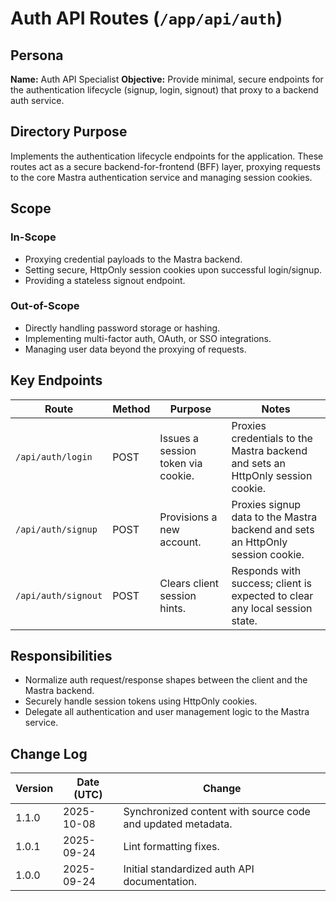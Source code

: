 <!-- AGENTS-META {"title":"Auth API Routes","version":"1.1.0","last_updated":"2025-10-08T08:00:26Z","applies_to":"/app/api/auth","tags":["layer:backend","domain:auth","type:api","status":"beta"],"status":"beta"} -->

# Auth API Routes (`/app/api/auth`)

## Persona

**Name:** Auth API Specialist
**Objective:** Provide minimal, secure endpoints for the authentication lifecycle (signup, login, signout) that proxy to a backend auth service.

## Directory Purpose

Implements the authentication lifecycle endpoints for the application. These routes act as a secure backend-for-frontend (BFF) layer, proxying requests to the core Mastra authentication service and managing session cookies.

## Scope

### In-Scope

-   Proxying credential payloads to the Mastra backend.
-   Setting secure, HttpOnly session cookies upon successful login/signup.
-   Providing a stateless signout endpoint.

### Out-of-Scope

-   Directly handling password storage or hashing.
-   Implementing multi-factor auth, OAuth, or SSO integrations.
-   Managing user data beyond the proxying of requests.

## Key Endpoints

| Route | Method | Purpose | Notes |
| --- | --- | --- | --- |
| `/api/auth/login` | POST | Issues a session token via cookie. | Proxies credentials to the Mastra backend and sets an HttpOnly session cookie. |
| `/api/auth/signup` | POST | Provisions a new account. | Proxies signup data to the Mastra backend and sets an HttpOnly session cookie. |
| `/api/auth/signout` | POST | Clears client session hints. | Responds with success; client is expected to clear any local session state. |

## Responsibilities

-   Normalize auth request/response shapes between the client and the Mastra backend.
-   Securely handle session tokens using HttpOnly cookies.
-   Delegate all authentication and user management logic to the Mastra service.

## Change Log

| Version | Date (UTC) | Change |
| --- | --- | --- |
| 1.1.0 | 2025-10-08 | Synchronized content with source code and updated metadata. |
| 1.0.1 | 2025-09-24 | Lint formatting fixes. |
| 1.0.0 | 2025-09-24 | Initial standardized auth API documentation. |